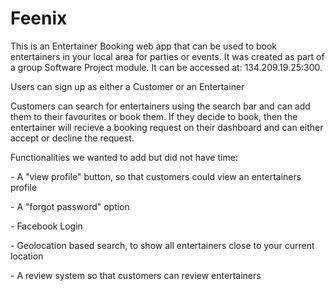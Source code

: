 # Feenix
This is an Entertainer Booking web app that can be used to book entertainers in your local area for parties or events. It was created as part of a group Software Project module. It can be accessed at: 134.209.19.25:300.
<p>Users can sign up as either a Customer or an Entertainer</p>
<p>Customers can search for entertainers using the search bar and can add them to their favourites or book them. If they decide to book, then the entertainer will recieve a booking request on their dashboard and can either accept or decline the request.</p>
<p>Functionalities we wanted to add but did not have time:</p>
<p> - A "view profile" button, so that customers could view an entertainers profile </p>
<p> - A "forgot password" option </p>
<p> - Facebook Login </p>
<p> - Geolocation based search, to show all entertainers close to your current location </p>
<p> - A review system so that customers can review entertainers </p>
